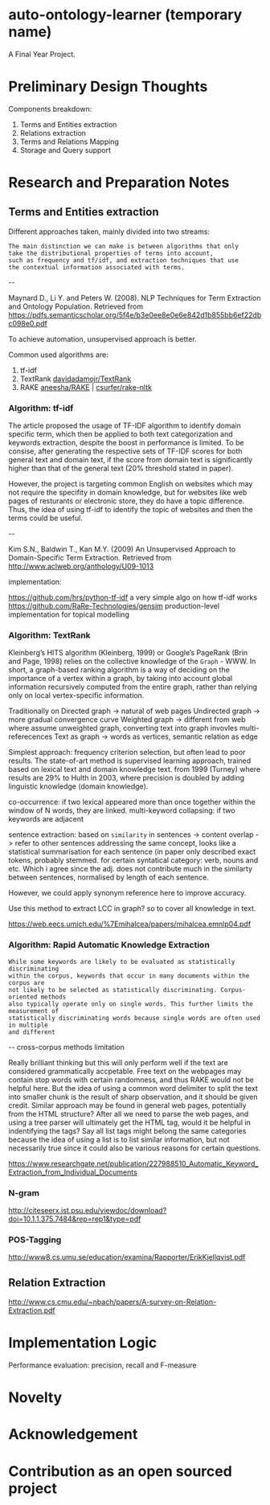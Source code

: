 # auto-ontology-learner (temporary name)

A Final Year Project.

# Preliminary Design Thoughts

Components breakdown:
1. Terms and Entities extraction
2. Relations extraction
3. Terms and Relations Mapping
4. Storage and Query support

# Research and Preparation Notes

## Terms and Entities extraction

Different approaches taken, mainly divided into two streams:

```
The main distinction we can make is between algorithms that only 
take the distributional properties of terms into account, 
such as frequency and tf/idf, and extraction techniques that use
the contextual information associated with terms.
```

--

Maynard D., Li Y. and Peters W. (2008). NLP Techniques for Term Extraction and
Ontology Population. Retrieved from
https://pdfs.semanticscholar.org/5f4e/b3e0ee8e0e6e842d1b855bb6ef22dbc098e0.pdf

To achieve automation, unsupervised approach is better.

Common used algorithms are:
1. tf-idf
2. TextRank [davidadamojr/TextRank](https://github.com/davidadamojr/TextRank/)
3. RAKE [aneesha/RAKE](https://github.com/aneesha/RAKE) | [csurfer/rake-nltk](https://github.com/csurfer/rake-nltk)

### Algorithm: tf-idf



The article proposed the usage of TF-IDF algorithm to identify domain specific term, which then be applied to both text
categorization and keywords extraction, despite the boost in performance is limited. To be consise, after generating the respective sets of TF-IDF scores for both general text and domain text, if the score from domain text is significantly higher than that of the general text (20% threshold stated in paper). 

However, the project is targeting common English on websites which may not require the specifity in domain knowledge, but for websites like web pages of resturants or electronic store, they do have a topic difference. Thus, the idea of using tf-idf to identify the topic of websites and then the terms could be useful.

-- 

Kim S.N., Baldwin T., Kan M.Y. (2009) An Unsupervised Approach to Domain-Specific Term Extraction. Retrieved from http://www.aclweb.org/anthology/U09-1013

implementation:

https://github.com/hrs/python-tf-idf a very simple algo on how tf-idf works
https://github.com/RaRe-Technologies/gensim production-level implementation for topical modelling

### Algorithm: TextRank

Kleinberg’s HITS algorithm (Kleinberg, 1999) or Google’s PageRank (Brin and Page, 1998) relies on the collective knowledge
of the `Graph` - WWW. In short, a graph-based ranking algorithm is a way of deciding on the importance of a vertex within a graph, by taking into account global information recursively computed from the entire graph, rather than relying only
on local vertex-specific information.

Traditionally on Directed graph -> natural of web pages
Undirected graph -> more gradual convergence curve
Weighted graph -> different from web where assume unweighted graph, converting text into graph invovles multi-referecences
Text as graph -> words as vertices, semantic relation as edge

Simplest approach: frequency criterion selection, but often lead to poor results. The state-of-art method is supervised learning
approach, trained based on lexical text and domain knowledge text. from 1999 (Turney) where results are 29% to Hulth in 2003,
where precision is doubled by adding linguistic knowledge (domain knowledge).

co-occurrence: if two lexical appeared more than once together within the window of N words, they are linked.
multi-keyword collapsing: if two keywords are adjacent

sentence extraction: based on `similarity` in sentences -> content overlap -> refer to other sentences addressing the same
concept, looks like a statistical summarisation for each sentence (in paper only described exact tokens, probably stemmed. for 
certain syntatical category: verb, nouns and etc. Which i agree since the adj. does not contribute much in the similarty 
between sentences, normalised by length of each sentence.

However, we could apply synonym reference here to improve accuracy. 

Use this method to extract LCC in graph? so to cover all knowledge in text.

https://web.eecs.umich.edu/%7Emihalcea/papers/mihalcea.emnlp04.pdf

### Algorithm: Rapid Automatic Knowledge Extraction

```
While some keywords are likely to be evaluated as statistically discriminating
within the corpus, keywords that occur in many documents within the corpus are
not likely to be selected as statistically discriminating. Corpus-oriented methods
also typically operate only on single words. This further limits the measurement of
statistically discriminating words because single words are often used in multiple
and different
```
-- cross-corpus methods limitation

Really brilliant thinking but this will only perform well if the text are considered grammatically 
accpetable. Free text on the webpages may contain stop words with certain randomness, and thus RAKE
would not be helpful here. But the idea of using a common word delimiter to split the text into smaller chunk
is the result of sharp observation, and it should be given credit. Similar approach may be found in general web pages,
potentially from the HTML structure? After all we need to parse the web pages, and using a tree parser will ultimately get 
the HTML tag, would it be helpful in indentifying the tags? Say all list tags might belong the same categories because
the idea of using a list is to list similar information, but not necessarily true since it could also be various reasons for certain questions.

https://www.researchgate.net/publication/227988510_Automatic_Keyword_Extraction_from_Individual_Documents   

### N-gram

http://citeseerx.ist.psu.edu/viewdoc/download?doi=10.1.1.375.7484&rep=rep1&type=pdf


### POS-Tagging

http://www8.cs.umu.se/education/examina/Rapporter/ErikKjellqvist.pdf


## Relation Extraction

http://www.cs.cmu.edu/~nbach/papers/A-survey-on-Relation-Extraction.pdf

# Implementation Logic


Performance evaluation: precision, recall and F-measure

# Novelty

# Acknowledgement

# Contribution as an open sourced project

